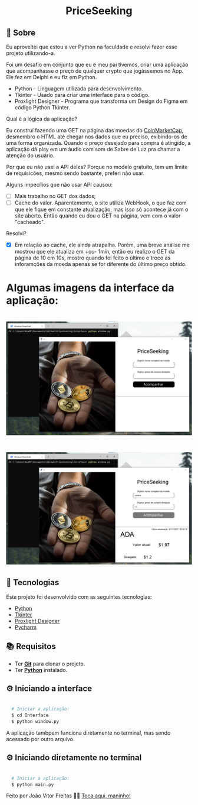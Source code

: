 <h1 align="center">PriceSeeking</h1>

## :page_with_curl: Sobre
Eu aproveitei que estou a ver Python na faculdade e resolvi fazer esse projeto utilizando-a.

Foi um desafio em conjunto que eu e meu pai tivemos, criar uma aplicação que acompanhasse o preço de qualquer crypto que jogássemos no App.
Ele fez em Delphi e eu fiz em Python.

- Python - Linguagem utilizada para desenvolvimento.
- Tkinter - Usado para criar uma interface para o código.
- Proxlight Designer - Programa que transforma um Design do Figma em código Python Tkinter.

Qual é a lógica da aplicação?

Eu construí fazendo uma GET na página das moedas do [CoinMarketCap](https://coinmarketcap.com/pt-br/), desmembro o HTML até chegar nos dados que eu preciso, exibindo-os de uma forma organizada. Quando o preço desejado para compra é atingido, a aplicação dá play em um áudio com som de Sabre de Luz pra chamar a atenção do usuário.

Por que eu não usei a API deles? Porque no modelo gratuito, tem um limite de requisicões, mesmo sendo bastante, preferi não usar.


Alguns impecílios que não usar API causou:

 - [ ] Mais trabalho no GET dos dados;
 - [ ] Cache do valor. Aparentemente, o site utiliza WebHook, o que faz com que ele fique em constante atualização, mas isso só acontece já com o site aberto. Então quando eu dou o GET na página, vem com o valor "cacheado".

Resolvi?

 - [x] Em relação ao cache, ele ainda atrapalha. Porém, uma breve análise me mostrou que ele atualiza em +ou- 1min, então eu realizo o GET da página de 10 em 10s, mostro quando foi feito o último e troco as inforamções da moeda apenas se for diferente do último preço obtido.

# Algumas imagens da interface da aplicação:

<h1 align="center">
  <img alt="Home" src="https://github.com/Jwmffreitas/PriceSeeking/blob/main/public/img/1.png" width="800px" />
</h1>
<h1 align="center">
  <img alt="Working" src="https://github.com/Jwmffreitas/PriceSeeking/blob/main/public/img/2.png" width="800px" />
</h1>

## :hammer: Tecnologias

Este projeto foi desenvolvido com as seguintes tecnologias:

- [Python](https://www.python.org)
- [Tkinter](https://docs.python.org/3/library/tkinter.html)
- [Proxlight Designer](https://proxlightapps.gumroad.com/l/Proxlight-Designer)
- [Pycharm](https://www.jetbrains.com/pt-br/pycharm/)

## :books: Requisitos
- Ter [**Git**](https://git-scm.com/) para clonar o projeto.
- Ter [**Python**](https://www.python.org) instalado.

## :gear: Iniciando a interface
```bash

  # Iniciar a aplicação:
  $ cd Interface
  $ python window.py
```

A aplicação tambpem funciona diretamente no terminal, mas sendo acessado por outro arquivo.

## :gear: Iniciando diretamente no terminal
```bash

  # Iniciar a aplicação:
  $ python main.py
```

Feito por João Vitor Freitas 👋🏻 [Toca aqui, maninho!](https://github.com/Jwmffreitas)
